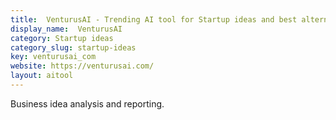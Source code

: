 ```yaml
---
title:  VenturusAI - Trending AI tool for Startup ideas and best alternatives
display_name:  VenturusAI
category: Startup ideas
category_slug: startup-ideas
key: venturusai_com
website: https://venturusai.com/
layout: aitool
---
```


Business idea analysis and reporting.
